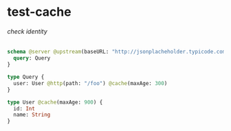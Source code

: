 # test-cache

###### check identity

####
```graphql @server
schema @server @upstream(baseURL: "http://jsonplacheholder.typicode.com") {
  query: Query
}

type Query {
  user: User @http(path: "/foo") @cache(maxAge: 300)
}

type User @cache(maxAge: 900) {
  id: Int
  name: String
}
```
